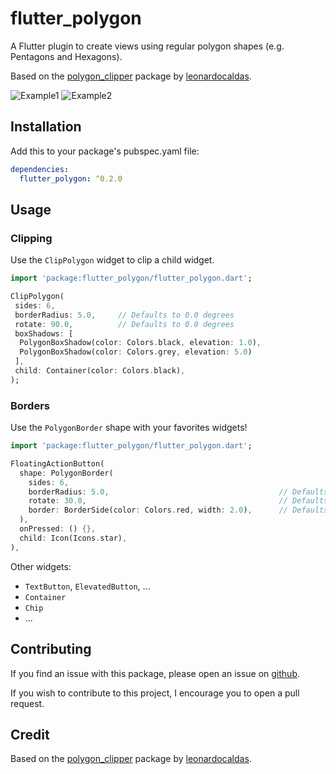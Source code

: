 # flutter_polygon
  
A Flutter plugin to create views using regular polygon shapes (e.g. Pentagons and Hexagons).

Based on the [polygon_clipper](https://pub.dev/packages/polygon_clipper) package by [leonardocaldas](https://github.com/leonardocaldas). 

![Example1](https://raw.githubusercontent.com/wietsebuseyne/flutter_polygon/master/doc/screenshot1.png)
![Example2](https://raw.githubusercontent.com/wietsebuseyne/flutter_polygon/master/doc/screenshot2.png)
  
## Installation  
Add this to your package's pubspec.yaml file:

```yaml
dependencies:
  flutter_polygon: ^0.2.0
```
  
## Usage

### Clipping

Use the `ClipPolygon` widget to clip a child widget.
``` dart
import 'package:flutter_polygon/flutter_polygon.dart';

ClipPolygon(  
 sides: 6, 
 borderRadius: 5.0,     // Defaults to 0.0 degrees
 rotate: 90.0,          // Defaults to 0.0 degrees
 boxShadows: [  
  PolygonBoxShadow(color: Colors.black, elevation: 1.0),
  PolygonBoxShadow(color: Colors.grey, elevation: 5.0)
 ],
 child: Container(color: Colors.black),
);
```  

### Borders

Use the `PolygonBorder` shape with your favorites widgets! 
``` dart
import 'package:flutter_polygon/flutter_polygon.dart';

FloatingActionButton(
  shape: PolygonBorder(
    sides: 6,
    borderRadius: 5.0,                                      // Defaults to 0.0 degrees
    rotate: 30.0,                                           // Defaults to 0.0 degrees
    border: BorderSide(color: Colors.red, width: 2.0),      // Defaults to BorderSide.none
  ),
  onPressed: () {},
  child: Icon(Icons.star),
),
```

Other widgets:

* `TextButton`, `ElevatedButton`, ...
* `Container`
* `Chip`
* ...

## Contributing

If you find an issue with this package, please open an issue on [github](https://github.com/wietsebuseyne/flutter_polygon).

If you wish to contribute to this project, I encourage you to open a pull request.

## Credit

Based on the [polygon_clipper](https://pub.dev/packages/polygon_clipper) package by [leonardocaldas](https://github.com/leonardocaldas).